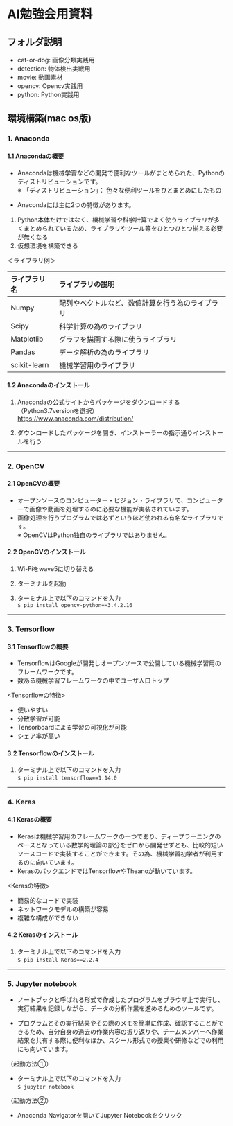 # AI勉強会用資料

## フォルダ説明
* cat-or-dog: 画像分類実践用
* detection: 物体検出実戦用
* movie: 動画素材
* opencv: Opencv実践用
* python: Python実践用

## 環境構築(mac os版)

### 1. Anaconda
#### 1.1 Anacondaの概要
* Anacondaは機械学習などの開発で便利なツールがまとめられた、Pythonのディストリビューションです。  
※ 「ディストリビューション」： 色々な便利ツールをひとまとめにしたもの  

* Anacondaには主に2つの特徴があります。  

1. Python本体だけではなく、機械学習や科学計算でよく使うライブラリが多くまとめられているため、ライブラリやツール等をひとつひとつ揃える必要が無くなる  
2. 仮想環境を構築できる

＜ライブラリ例＞  

|ライブラリ名|ライブラリの説明|
|:---|:---|
|Numpy|配列やベクトルなど、数値計算を行う為のライブラリ|
|Scipy|科学計算の為のライブラリ|
|Matplotlib|グラフを描画する際に使うライブラリ|
|Pandas|データ解析の為のライブラリ|
|scikit-learn|機械学習用のライブラリ|  

#### 1.2 Anacondaのインストール
1. Anacondaの公式サイトからパッケージをダウンロードする （Python3.7versionを選択）  
https://www.anaconda.com/distribution/  

2. ダウンロードしたパッケージを開き、インストーラーの指示通りインストールを行う   

---

### 2. OpenCV
#### 2.1 OpenCVの概要
* オープンソースのコンピューター・ビジョン・ライブラリで、コンピューターで画像や動画を処理するのに必要な機能が実装されています。  
* 画像処理を行うプログラムでは必ずというほど使われる有名なライブラリです。  
※ OpenCVはPython独自のライブラリではありません。  

#### 2.2 OpenCVのインストール
1. Wi-Fiをwave5に切り替える  

2. ターミナルを起動  

3. ターミナル上で以下のコマンドを入力  
`$ pip install opencv-python==3.4.2.16`  

---

### 3. Tensorflow
#### 3.1 Tensorflowの概要
* TensorflowはGoogleが開発しオープンソースで公開している機械学習用のフレームワークです。  
* 数ある機械学習フレームワークの中でユーザ人口トップ  

<Tensorflowの特徴>  
* 使いやすい  
* 分散学習が可能  
* Tensorboardによる学習の可視化が可能  
* シェア率が高い  

#### 3.2 Tensorflowのインストール
1. ターミナル上で以下のコマンドを入力  
`$ pip install tensorflow==1.14.0`  

---

### 4. Keras
#### 4.1 Kerasの概要
* Kerasは機械学習用のフレームワークの一つであり、ディープラーニングのベースとなっている数学的理論の部分をゼロから開発せずとも、比較的短いソースコードで実装することができます。その為、機械学習初学者が利用するのに向いています。  
* KerasのバックエンドではTensorflowやTheanoが動いています。  

<Kerasの特徴>  
* 簡易的なコードで実装  
* ネットワークモデルの構築が容易  
* 複雑な構成ができない  

#### 4.2 Kerasのインストール
1. ターミナル上で以下のコマンドを入力  
`$ pip install Keras==2.2.4`  

---

### 5. Jupyter notebook
* ノートブックと呼ばれる形式で作成したプログラムをブラウザ上で実行し、実行結果を記録しながら、データの分析作業を進めるためのツールです。  

* プログラムとその実行結果やその際のメモを簡単に作成、確認することができるため、自分自身の過去の作業内容の振り返りや、チームメンバーへ作業結果を共有する際に便利なほか、スクール形式での授業や研修などでの利用にも向いています。  

（起動方法①）  
* ターミナル上で以下のコマンドを入力  
`$ jupyter notebook`  

（起動方法②）  
* Anaconda Navigatorを開いてJupyter Notebookをクリック  
